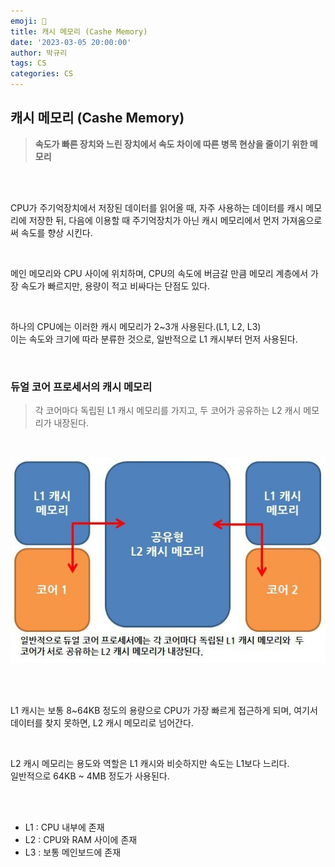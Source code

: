 ```yaml
---
emoji: 💸
title: 캐시 메모리 (Cashe Memory)
date: '2023-03-05 20:00:00'
author: 박규리
tags: CS 
categories: CS
---
```


## 캐시 메모리 (Cashe Memory)

> **속도가 빠른 장치와 느린 장치에서 속도 차이에 따른 병목 현상을 줄이기 위한 메모리**

</br>
</br>

CPU가 주기억장치에서 저장된 데이터를 읽어올 때, 자주 사용하는 데이터를 캐시 메모리에 저장한 뒤, 다음에 이용할 때 주기억장치가 아닌 캐시 메모리에서 먼저 가져옴으로써 속도를 향상 시킨다. </br>

</br>

메인 메모리와 CPU 사이에 위치하며, CPU의 속도에 버금갈 만큼 메모리 계층에서 가장 속도가 빠르지만, 용량이 적고 비싸다는 단점도 있다. </br>

</br>

하나의 CPU에는 이러한 캐시 메모리가 2~3개 사용된다.(L1, L2, L3) </br>
이는 속도와 크기에 따라 분류한 것으로, 일반적으로 L1 캐시부터 먼저 사용된다. </br>

</br>

### 듀얼 코어 프로세서의 캐시 메모리

> 각 코어마다 독립된 L1 캐시 메모리를 가지고, 두 코어가 공유하는 L2 캐시 메모리가 내장된다. </br>
</br>

![사진](./R1280x0.jpeg)

</br>
</br>

L1 캐시는 보통 8~64KB 정도의 용량으로 CPU가 가장 빠르게 접근하게 되며, 여기서 데이터를 찾지 못하면, L2 캐시 메모리로 넘어간다. </br>

</br>

L2 캐시 메모리는 용도와 역할은 L1 캐시와 비슷하지만 속도는 L1보다 느리다. </br>
일반적으로 64KB ~ 4MB 정도가 사용된다. </br>

</br>
</br>

- L1 : CPU 내부에 존재 </br>
- L2 : CPU와 RAM 사이에 존재 </br>
- L3 : 보통 메인보드에 존재 </br>

</br>
</br>








